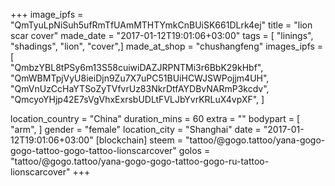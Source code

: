 +++
image_ipfs = "QmTyuLpNiSuh5ufRmTfUAmMTHTYmkCnBUiSK661DLrk4ej"
title = "lion scar cover"
made_date = "2017-01-12T19:01:06+03:00"
tags = [
"linings",
"shadings",
"lion",
"cover",]
made_at_shop = "chushangfeng"
images_ipfs = [  
  "QmbzYBL8tPSy6m13S58cuiwiDAZJRPNTMi3r6BbK29kHbf",
  "QmWBMTpjVyU8ieiDjn9Zu7X7uPC51BUiHCWJSWPojjm4UH",
  "QmVnUzCcHaYTSoZyTVfvrUz83NkrDtfAYDBvNARmP3kcdv",
  "QmcyoYHjp42E7sVgVhxExrsbUDLtFVLJbYvrKRLuX4vpXF",
]

location_country = "China"
duration_mins = 60
extra = ""
bodypart = [
"arm",
]
gender = "female"
location_city = "Shanghai"
date = "2017-01-12T19:01:06+03:00"
[blockchain]
steem = "tattoo/@gogo.tattoo/yana-gogo-gogo-tattoo-gogo-tattoo-lionscarcover"
golos = "tattoo/@gogo.tattoo/yana-gogo-gogo-tattoo-gogo-ru-tattoo-lionscarcover"
+++
